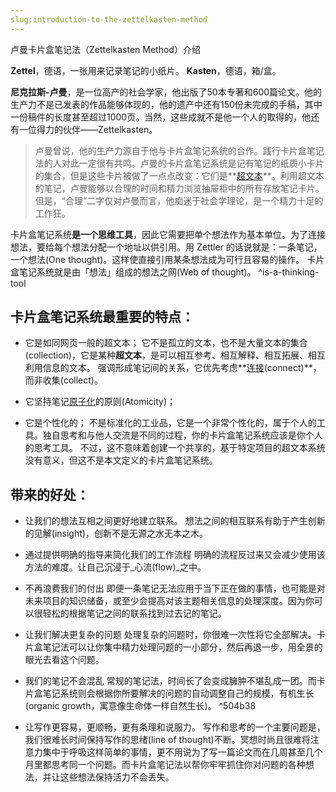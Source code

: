 ```yaml
---
slug:introduction-to-the-zettelkasten-method
---
```


卢曼卡片盒笔记法（Zettelkasten Method）介绍

**Zettel**，德语，一张用来记录笔记的小纸片。
**Kasten**，德语，箱/盒。

**尼克拉斯-卢曼**，是一位高产的社会学家，他出版了50本专著和600篇论文。他的生产力不是已发表的作品能够体现的，他的遗产中还有150份未完成的手稿，其中一份稿件的长度甚至超过1000页。当然，这些成就不是他一个人的取得的，他还有一位得力的伙伴——Zettelkasten。

> 卢曼曾说，他的生产力源自于他与卡片盒笔记系统的合作。践行卡片盒笔记法的人对此一定很有共鸣。卢曼的卡片盒笔记系统是记有笔记的纸质小卡片的集合，但是这些卡片被做了一点点改变：它们是**[超文本](如何做/笔记法/超文本.md)**。利用超文本的笔记，卢曼能够以合理的时间和精力浏览抽屉柜中的所有存放笔记卡片。但是，“合理”二字仅对卢曼而言，他痴迷于社会学理论，是一个精力十足的工作狂。


卡片盒笔记系统**是一个思维工具**，因此它需要把单个想法作为基本单位。为了连接想法，要给每个想法分配一个地址以供引用。用 Zettler 的话说就是：一条笔记，一个想法(One thought)。这样使直接引用某条想法成为可行且容易的操作。
卡片盒笔记系统就是由「想法」组成的想法之网(Web of thought)。 ^is-a-thinking-tool


## 卡片盒笔记系统最重要的特点：
- 它是如同网页一般的超文本；
它不是孤立的文本，也不是大量文本的集合(collection)，它是某种**超文本**，是可以相互参考、相互解释、相互拓展、相互利用信息的文本。
强调形成笔记间的关系，它优先考虑**[连接](如何做/笔记法/笔记之间的连接.md)(connect)**，而非收集(collect)。

- 它坚持笔记[原子化](如何做/笔记法/原子化%20Atomic.md)的原则(Atomicity)；

- 它是个性化的；
不是标准化的工业品，它是一个非常个性化的，属于个人的工具。独自思考和与他人交流是不同的过程，你的卡片盒笔记系统应该是你个人的思考工具。
不过，这不意味着创建一个共享的，基于特定项目的超文本系统没有意义，但这不是本文定义的卡片盒笔记系统。


## 带来的好处：
- 让我们的想法互相之间更好地建立联系。
想法之间的相互联系有助于产生创新的见解(insight)，创新不是无源之水无本之木。

- 通过提供明确的指导来简化我们的工作流程
明确的流程反过来又会减少使用该方法的难度。让自己沉浸于_心流(flow)_之中。

- 不再浪费我们的付出
	即便一条笔记无法应用于当下正在做的事情，也可能是对未来项目的知识储备，或至少会提高对该主题相关信息的处理深度。因为你可以很轻松的根据笔记之间的联系找到过去记的笔记。

- 让我们解决更复杂的问题
处理复杂的问题时，你很难一次性将它全部解决。卡片盒笔记法可以让你集中精力处理问题的一小部分，然后再退一步，用全景的眼光去看这个问题。

- 我们的笔记不会混乱
常规的笔记法，时间长了会变成臃肿不堪乱成一团。而卡片盒笔记系统则会根据你所要解决的问题的自动调整自己的规模，有机生长(organic growth，寓意像生命体一样自然生长)。 ^504b38

- 让写作更容易，更顺畅，更有条理和说服力。
写作和思考的一个主要问题是，我们很难长时间保持写作的思绪(line of thought)不断。冥想时尚且很难将注意力集中于呼吸这样简单的事情，更不用说为了写一篇论文而在几周甚至几个月里都思考同一个问题。而卡片盒笔记法以帮你牢牢抓住你对问题的各种想法，并让这些想法保持活力不会丢失。
